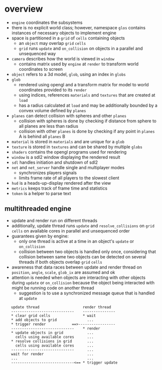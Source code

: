 # overview
* `engine` coordinates the subsystems
* there is no explicit world class; however, namespace `glos` contains instances of necessary objects to implement engine
* space is partitioned in a `grid` of `cells` containing objects
  - an `object` may overlap `grid` `cells`
  - `grid` runs `update` and `on_collision` on objects in a parallel and unsequenced way
* `camera` describes how the world is viewed in `window`
  - contains matrix used by `engine` at `render` to transform world coordinates to screen
* `object` refers to a 3d model, `glob`, using an index in `globs`
* `glob`
  - rendered using opengl and a transform matrix for model to world coordinates provided to its `render`
  - using indices, references `materials` and `textures` that are created at `load`
  - has a radius calculated at `load` and may be additionally bounded by a convex volume defined by `planes`
* `planes` can detect collision with spheres and other `planes`
  - collision with spheres is done by checking if distance from sphere to all planes are less than radius 
  - collision with other `planes` is done by checking if any point in `planes` A is behind all `planes` B
* `material` is stored in `materials` and are unique for a `glob`
* `texture` is stored in `textures` and can be shared by multiple `globs`
* `shaders` contains the opengl programs used for rendering
* `window` is a sdl2 window displaying the rendered result
* `sdl` handles initiation and shutdown of sdl2
* `net` and `net_server` handle single and multiplayer modes
  - synchronizes players signals
  - limits frame rate of all players to the slowest client
* `hud` is a heads-up-display rendered after the view
* `metrics` keeps track of frame time and statistics
* `token` is a helper to parse text

## multithreaded engine
* update and render run on different threads
* additionally, update thread runs `update` and `resolve_collisions` on `grid` `cells` on available cores in parallel and unsequenced order
* guarantees given by engine:
  - only one thread is active at a time in an object's `update` or `on_collision`
  - collision between two objects is handled only once, considering that collision between same two objects can be detected on several threads if both objects overlap `grid` `cells`
* awareness that data races between update and render thread on `position`, `angle`, `scale`, `glob_ix` are assumed and ok
* attention is needed when objects are interacting with other objects during `update` or `on_collision` because the object being interacted with might be running code on another thread
  - suggestion is to use a synchronized message queue that is handled at `update`

```
   update thread                    render thread
   -----------------------------    ---------------
   * clear grid cells               * wait
   * add objects to grid              ...
   * trigger render            ==>-----------------
   -----------------------------    * render
   * update objects in grid           ...
     cells using available cores      ...
   * resolve collisions in grid       ...
     cells using available cores      ...
   -----------------------------      ...
   wait for render                    ...
   ...                                ...                              
   -----------------------------<== * trigger update
```
